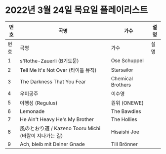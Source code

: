# 2022년 3월 24일 목요일 플레이리스트

| 번호 | 곡명 | 가수 | 설명 |
|------|------|------|------|
| 번호 | 곡명 | 가수 | 설명 |
| 1 | s'Rothe-Zauerli (B기도문) | Ose Schuppel |  |
| 2 | Tell Me It's Not Over (타이틀 뮤직) | Starsailor |  |
| 3 | The Darkness That You Fear | Chemical Brothers |  |
| 4 | 우미공주 | 이수영 |  |
| 5 | 야행성 (Regulus) | 원위 (ONEWE) |  |
| 6 | Lemonade | The Bawdies |  |
| 7 | He Ain't Heavy He's My Brother | The Hollies |  |
| 8 | 風のとおり道 / Kazeno Tooru Michi (바람이 지나가는 길) | Hisaishi Joe |  |
| 9 | Ach, bleib mit Deiner Gnade | Till Brönner |  |
